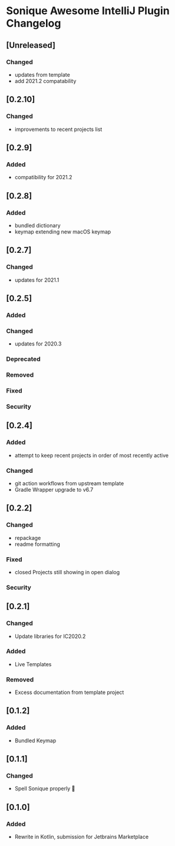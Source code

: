 <!-- Keep a Changelog guide -> https://keepachangelog.com -->

# Sonique Awesome IntelliJ Plugin Changelog

## [Unreleased]
### Changed
- updates from template
- add 2021.2 compatability
## [0.2.10]
### Changed
- improvements to recent projects list
## [0.2.9]
### Added
- compatibility for 2021.2
## [0.2.8]
### Added
- bundled dictionary
- keymap extending new macOS keymap
## [0.2.7]
### Changed
- updates for 2021.1

## [0.2.5]
### Added

### Changed
-  updates for 2020.3

### Deprecated

### Removed

### Fixed

### Security

## [0.2.4]
### Added
- attempt to keep recent projects in order of most recently active

### Changed
- git action workflows from upstream template
- Gradle Wrapper upgrade to v6.7

## [0.2.2]
### Changed
 - repackage
 - readme formatting
### Fixed
 - closed Projects still showing in open dialog
### Security

## [0.2.1]
### Changed
- Update libraries for IC2020.2

### Added
- Live Templates

### Removed
- Excess documentation from template project

## [0.1.2]
### Added
- Bundled Keymap

## [0.1.1]
### Changed
- Spell Sonique properly :facepalm:

## [0.1.0]
### Added
- Rewrite in Kotlin, submission for Jetbrains Marketplace 

